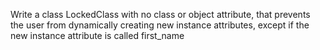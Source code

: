 Write a class LockedClass with no class or object attribute, that prevents the user from dynamically creating new instance attributes, except if the new instance attribute is called first_name
